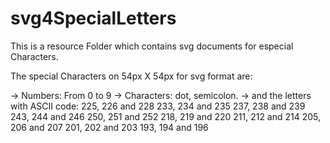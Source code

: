 # svg4SpecialLetters
This is a resource Folder which contains svg documents for especial Characters.

The special Characters on 54px X 54px for svg format are:

-> Numbers: From 0 to 9
-> Characters: dot, semicolon.
-> and the letters with ASCII code: 225, 226 and 228
                                  233, 234 and 235
                                  237, 238 and 239
                                  243, 244 and 246
                                  250, 251 and 252
                                  218, 219 and 220
                                  211, 212 and 214
                                  205, 206 and 207
                                  201, 202 and 203
                                  193, 194 and 196

